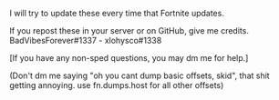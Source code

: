 I will try to update these every time that Fortnite updates.

 If you repost these in your server or on GitHub, give me credits. BadVibesForever#1337 - xlohysco#1338

  [If you have any non-sped questions, you may dm me for help.]
   
   (Don't dm me saying "oh you cant dump basic offsets, skid", that shit getting annoying. use fn.dumps.host for all other offsets)
